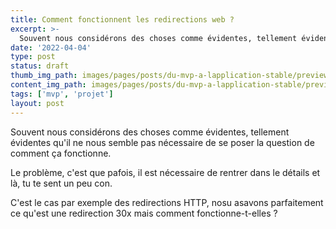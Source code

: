 ```yaml
---
title: Comment fonctionnent les redirections web ? 
excerpt: >-
  Souvent nous considérons des choses comme évidentes, tellement évidentes qu'il ne nous semble pas nécessaire de se poser la question de comment ça fonctionne
date: '2022-04-04'
type: post
status: draft
thumb_img_path: images/pages/posts/du-mvp-a-lapplication-stable/preview.jpeg
content_img_path: images/pages/posts/du-mvp-a-lapplication-stable/preview.jpeg
tags: ['mvp', 'projet']
layout: post
---
```


Souvent nous considérons des choses comme évidentes, tellement évidentes qu'il ne nous semble pas nécessaire de se poser la question de comment ça fonctionne.

Le problème, c'est que pafois, il est nécessaire de rentrer dans le détails et là, tu te sent un peu con.

C'est le cas par exemple des redirections HTTP, nosu asavons parfaitement ce qu'est une redirection 30x mais comment fonctionne-t-elles ? 







